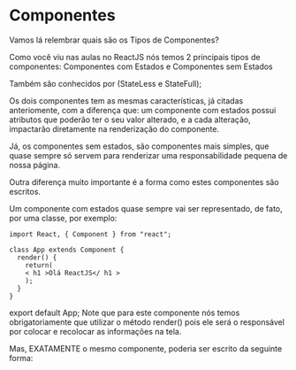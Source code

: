 # Componentes

Vamos lá relembrar quais são os Tipos de Componentes?

Como você viu nas aulas no ReactJS nós temos 2 principais tipos de componentes: Componentes com Estados e Componentes sem Estados

Também são conhecidos por (StateLess e StateFull);

Os dois componentes tem as mesmas características, já citadas anteriomente, com a diferença que: um componente com estados possui atributos que poderão ter o seu valor alterado, e a cada alteração, impactarão diretamente na renderização do componente.

Já, os componentes sem estados, são componentes mais simples, que quase sempre só servem para renderizar uma responsabilidade pequena de nossa página.

Outra diferença muito importante é a forma como estes componentes são escritos.

Um componente com estados quase sempre vai ser representado, de fato, por uma classe, por exemplo:

```
import React, { Component } from "react";

class App extends Component {
  render() {
    return(
    < h1 >Olá ReactJS</ h1 >
    );
  }
}
```

export default App;
Note que para este componente nós temos obrigatoriamente que utilizar o método render() pois ele será o responsável por colocar e recolocar as informações na tela.

Mas, EXATAMENTE o mesmo componente, poderia ser escrito da seguinte forma:
